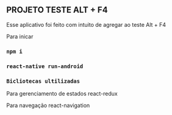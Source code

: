 ## PROJETO TESTE ALT + F4

Esse aplicativo foi feito com intuito de agregar ao teste Alt + F4

Para inicar

### `npm i`

### `react-native run-android`

### `Bicliotecas ultilizadas`

Para gerenciamento de estados react-redux

Para navegação react-navigation